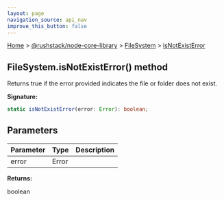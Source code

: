```yaml
---
layout: page
navigation_source: api_nav
improve_this_button: false
---
```



[Home](./index.md) &gt; [@rushstack/node-core-library](./node-core-library.md) &gt; [FileSystem](./node-core-library.filesystem.md) &gt; [isNotExistError](./node-core-library.filesystem.isnotexisterror.md)

## FileSystem.isNotExistError() method

Returns true if the error provided indicates the file or folder does not exist.

<b>Signature:</b>

```typescript
static isNotExistError(error: Error): boolean;
```

## Parameters

|  Parameter | Type | Description |
|  --- | --- | --- |
|  error | Error |  |

<b>Returns:</b>

boolean
